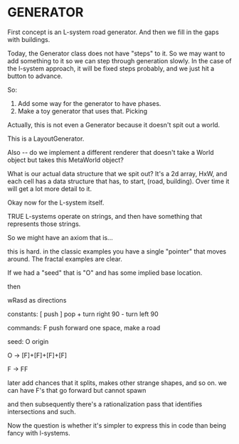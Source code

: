 GENERATOR
=========

First concept is an L-system road generator. And then we fill in the gaps with buildings.

Today, the Generator class does not have "steps" to it. So we may want to add something to it so we can step through generation slowly. In the case of the l-system approach, it will be fixed steps probably, and we just hit a button to advance.

So:
 1. Add some way for the generator to have phases.
 1. Make a toy generator that uses that. Picking 

Actually, this is not even a Generator because it doesn't spit out a world.

This is a LayoutGenerator. 


Also -- do we implement a different renderer that doesn't take a World object but takes this MetaWorld object?

What is our actual data structure that we spit out?
    It's a 2d array, HxW, and each cell has a data structure that has, to start, (road, building). Over time it will get a lot more detail to it. 


Okay now for the L-system itself.

TRUE L-systems operate on strings, and then have something that represents those strings.

So we might have an axiom that is...

this is hard. in the classic examples you have a single "pointer" that moves around. The fractal examples are clear.

If we had a "seed" that is "O" and has some implied base location.

then 

wRasd as directions

constants:
    [ push
    ] pop
    + turn right 90
    - turn left 90

commands:
    F push forward one space, make a road

seed:
    O origin

O -> [F]+[F]+[F]+[F]

F -> FF

 later add chances that it splits, makes other strange shapes, and so on. 
 we can have F's that go forward but cannot spawn

and then subsequently there's a rationalization pass that identifies intersections and such.

Now the question is whether it's simpler to express this in code than being fancy with l-systems.
